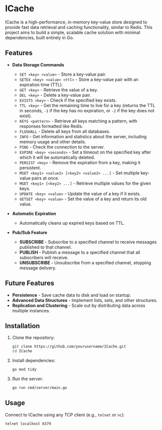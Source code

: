 # ICache

ICache is a high-performance, in-memory key-value store designed to provide fast data retrieval and caching functionality, similar to Redis. This project aims to build a simple, scalable cache solution with minimal dependencies, built entirely in Go.

## Features

- **Data Storage Commands**
  - `SET <key> <value>` - Store a key-value pair.
  - `SETEX <key> <value> <ttl>` - Store a key-value pair with an expiration time (TTL).
  - `GET <key>` - Retrieve the value of a key.
  - `DEL <key>` - Delete a key-value pair.
  - `EXISTS <key>` - Check if the specified key exists.
  - `TTL <key>` - Get the remaining time to live for a key (returns the TTL in seconds, `-1` if the key has no expiration, or `-2` if the key does not exist).
  - `KEYS <pattern>` - Retrieve all keys matching a pattern, with responses formatted like Redis.
  - `FLUSHALL` - Delete all keys from all databases.
  - `INFO` - Get information and statistics about the server, including memory usage and other details.
  - `PING` - Check the connection to the server.
  - `EXPIRE <key> <seconds>` - Set a timeout on the specified key after which it will be automatically deleted.
  - `PERSIST <key>` - Remove the expiration from a key, making it persistent.
  - `MSET <key1> <value1> [<key2> <value2> ...]` - Set multiple key-value pairs at once.
  - `MGET <key1> [<key2> ...]` - Retrieve multiple values for the given keys.
  - `UPDATE <key> <value>` - Update the value of a key if it exists.
  - `GETSET <key> <value>` - Set the value of a key and return its old value.

- **Automatic Expiration**
  - Automatically cleans up expired keys based on TTL.

- **Pub/Sub Feature**
  - **SUBSCRIBE <channel>** - Subscribe to a specified channel to receive messages published to that channel.
  - **PUBLISH <channel> <message>** - Publish a message to a specified channel that all subscribers will receive.
  - **UNSUBSCRIBE <channel>** - Unsubscribe from a specified channel, stopping message delivery.

## Future Features
- **Persistence** - Save cache data to disk and load on startup.
- **Advanced Data Structures** - Implement lists, sets, and other structures.
- **Replication and Clustering** - Scale out by distributing data across multiple instances.

## Installation

1. Clone the repository:
    ```bash
    git clone https://github.com/yourusername/ICache.git
    cd ICache
    ```
2. Install dependencies:
    ```bash
    go mod tidy
    ```
3. Run the server:
    ```bash
    go run cmd/server/main.go
    ```

## Usage

Connect to ICache using any TCP client (e.g., `telnet` or `nc`):

```bash
telnet localhost 6379
